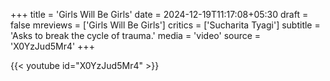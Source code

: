 +++
title = 'Girls Will Be Girls'
date = 2024-12-19T11:17:08+05:30
draft = false
mreviews = ['Girls Will Be Girls']
critics = ['Sucharita Tyagi']
subtitle = 'Asks to break the cycle of trauma.'
media = 'video'
source = 'X0YzJud5Mr4'
+++

{{< youtube id="X0YzJud5Mr4" >}}
